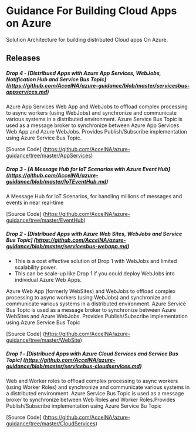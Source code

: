 # Guidance For Building Cloud Apps on Azure
Solution Architecture for building distributed Cloud apps On Azure.

## Releases 

##### Drop 4 - [Distribued Apps with Azure App Services, WebJobs, Notification Hub and Service Bus Topic] (https://github.com/AccelNA/azure-guidance/blob/master/servicesbus-appservices.md)

Azure App Services Web App and WebJobs to offload complex processing to async workers (using WebJobs) and synchronize and communicate various systems in a distributed environment. Azure Service Bus Topic is used as a message broker to synchronize between Azure App Services Web App and Azure WebJobs. Provides Publish/Subscribe implementation using Azure Service Bus Topic.

[Source Code] (https://github.com/AccelNA/azure-guidance/tree/master/AppServices)

##### Drop 3 - [A Message Hub for IoT Scenarios with Azure Event Hub] (https://github.com/AccelNA/azure-guidance/blob/master/IoTEventHub.md)

A Message Hub for IoT Scenarios, for handling millions of messages and events in near real-time

[Source Code] (https://github.com/AccelNA/azure-guidance/tree/master/EventHub)
 
##### Drop 2 - [Distribued Apps with Azure Web Sites, WebJobs and Service Bus Topic] (https://github.com/AccelNA/azure-guidance/blob/master/servicesbus-webapp.md)

* This is a cost effective solution of Drop 1 with WebJobs and limited scalability power.
* This can be scale-up like Drop 1 if you could deploy WebJobs into individual Azure Web Apps.

Azure Web App (formerly WebSites) and WebJobs to offload complex processing to async workers (using WebJobs) and synchronize and communicate various systems in a distributed environment. Azure Service Bus Topic is used as a message broker to synchronize between Azure WebSites and Azure WebJobs. Provides Publish/Subscribe implementation using Azure Service Bus Topic

[Source Code] (https://github.com/AccelNA/azure-guidance/tree/master/WebSite)

##### Drop 1 - [Distribued Apps with Azure Cloud Services and Service Bus Topic] (https://github.com/AccelNA/azure-guidance/blob/master/servicebus-cloudservices.md)

Web and Worker roles to offload complex processing to async workers (using Worker Roles) and synchronize and communicate various systems in a distributed environment. Azure Service Bus Topic is used as a message broker to synchronize between Web Roles and Worker Roles.Provides Publish/Subscribe implementation using Azure Service Bu Topic

[Source Code] (https://github.com/AccelNA/azure-guidance/tree/master/CloudServices)

